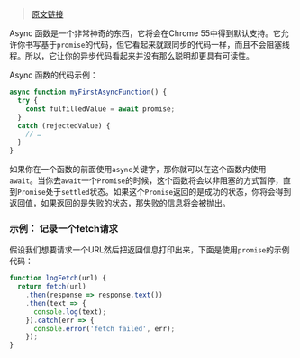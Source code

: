 > [原文链接](https://developers.google.com/web/fundamentals/getting-started/primers/async-functions?utm_source=javascriptweekly&utm_medium=email)

Async 函数是一个非常神奇的东西，它将会在Chrome 55中得到默认支持。它允许你书写基于`promise`的代码，但它看起来就跟同步的代码一样，而且不会阻塞线程。所以，它让你的异步代码看起来并没有那么聪明却更具有可读性。   

Async 函数的代码示例：  
```javascript
async function myFirstAsyncFunction() {
  try {
    const fulfilledValue = await promise;
  }
  catch (rejectedValue) {
    // …
  }
}
```

如果你在一个函数的前面使用`async`关键字，那你就可以在这个函数内使用`await`。当你去`await`一个`Promise`的时候，这个函数将会以非阻塞的方式暂停，直到`Promise`处于`settled`状态。如果这个`Promise`返回的是成功的状态，你将会得到返回值，如果返回的是失败的状态，那失败的信息将会被抛出。

### 示例： 记录一个fetch请求

假设我们想要请求一个URL然后把返回信息打印出来，下面是使用`promise`的示例代码：  
```javascript
function logFetch(url) {
  return fetch(url)
    .then(response => response.text())
    .then(text => {
      console.log(text);
    }).catch(err => {
      console.error('fetch failed', err);
    });
}
```